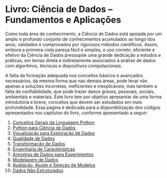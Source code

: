 # Livro: Ciência de Dados – Fundamentos e Aplicações

Como toda área de conhecimento, a Ciência de Dados está apoiada por um amplo e profundo conjunto de conhecimentos acumulados ao longo dos anos, validados e comprovados por rigorosos métodos científicos. Assim, embora a primeira vista pareça fácil e simples, o uso correto, eficiente
e efetivo da Ciência de Dados pressupõe uma grande dedicação a estudos e práticas, em temas direta e indiretamente associados à análise de dados com algoritmos, técnicas e dispositivos computacionais. 

A falta da formação adequada nos conceitos básicos e avançados necessários, da mesma forma que nas demais áreas, pode levar não apenas a soluções incorretas, ineficientes e inexplicáveis, mas também a falta de confiabilidade, que pode trazer danos graves, pessoais, sociais, ambientais e materiais.
Este livro tem por objetivo apresentar de uma forma introdutória e breve, conceitos que devem ser estudados em mais profundidade. Essa página é dedicada para a disponibilização dos códigos apresentados nos capítulos do livro, conforme apresentado a seguir:

1. [Conceitos Gerais da Linguagem Python](002-revisao.md)
2. [Python para Ciência de Dados](cp2.md)
3. [Visualização para Exploração de Dados](cp3.md)
4. [Qualidade de Dados](cp4.md)
5. [Transformação de Dados](cp5.md)
6. [Engenharia de Características](cp6.md)
7. [Amostras de Dados para Experimentos](cp7.md)
8. [Modelagem de Dados](cp8.md)
9. [Avaliação, Ajuste e Seleção de Modelos](cp9.md)
10. [Dados Não Estruturados](cp10.md)
